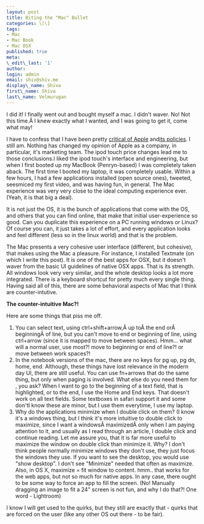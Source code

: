 ```yaml
---
layout: post
title: Biting the "Mac" Bullet
categories: \[\]
tags:
- Mac
- Mac Book
- Mac OSX
published: true
meta:
\_edit\_last: '1'
author:
login: admin
email: shiv@shiv.me
display\_name: Shiva
first\_name: Shiva
last\_name: Velmurugan
---
```


I did it! I finally went out and bought myself a mac. I didn't waver. No! Not this time.Â I knew exactly what I wanted, and I was going to get it, come what may!

I have to confess that I have been pretty [critical of Apple][0] and[its policies][1]. I still am. Nothing has changed my opinion of Apple as a company, in particular, it's marketing team. The ipod touch price changes lead me to those conclusions.I liked the ipod touch's interface and engineering, but when I first booted up my MacBook (Penryn-based) I was completely taken aback. The first time I booted my laptop, it was completely usable. Within a few hours, I had a few applications installed (open source ones), tweeted, seesmiced my first video, and was having fun, in general. The Mac experience was very very close to the ideal computing experience ever. (Yeah, it is that big a deal).

It is not just the OS, it is the bunch of applications that come with the OS, and others that you can find online, that make that initial user-experience so good. Can you duplicate this experience on a PC running windows or Linux? Of course you can, it just takes a lot of effort, and every application looks and feel different (less so in the linux world) and that is the problem.

The Mac presents a very cohesive user interface (different, but cohesive), that makes using the Mac a pleasure. For instance, I installed Textmate (on which I write this post). It is one of the best apps for OSX, but it doesn't waver from the basic UI guidelines of native OSX apps. That is its strength. All windows look very very similar, and the whole desktop looks a lot more integrated. There is a keyboard shortcut for pretty much every single thing. Having said all of this, there are some behavioral aspects of Mac that I think are counter-intutive.

**The counter-intuitive Mac?!**

Here are some things that piss me off.

1. You can select text, using ctrl+shift+arrow,Â up toÂ the end orÂ beginningÂ of line, but you can't move to end or beginning of line, using ctrl+arrow (since it is mapped to move between spaces). Hmm... what will a normal user, use most?! move to beginning or end of line?! or move between work spaces?!
2. In the notebook versions of the mac, there are no keys for pg up, pg dn, home, end. Although, these things have lost relevance in the modern day UI, there are still useful. You can use fn+arrows that do the same thing, but only when paging is involved. What else do you need them for , you ask? When I want to go to the beginning of a text field, that is highlighted, or to the end, I use the Home and End keys. That doesn't work on all text fields. Some textboxes in safari support it and some don'tI know these are minor, but I use them everytime, I use my laptop.
3. Why do the applications minimize when I double click on them? (I know it's a windows thing, but I think it's more intuitive to double click to maximize, since I want a windowsÂ maximizedÂ only when I am paying attention to it, and usually as I read through an article, I double click and continue reading. Let me assure you, that it is far more useful to maximize the window on double click than minimize it. Why? I don't think people normally minimize windows they don't use, they just focus the windows they use. If you want to see the desktop, you would use "show desktop". I don't see "Minimize" needed that often as maximize. Also, in OS X, maximize = fit window to content. hmm.. that works for the web apps, but not so much for native apps. In any case, there ought to be some way to force an app to fill the screen. (No! Manually dragging an image to fit a 24" screen is not fun, and why I do that?! One word - Lightroom)

I know I will get used to the quirks, but they still are exactly that - quirks that are forced on the user (like any other OS out there - to be fair).


[0]: http://shvelmur.com/2008/01/29/that-queasy-feeling/
[1]: http://shvelmur.com/2008/01/18/bye-bye-ipod/